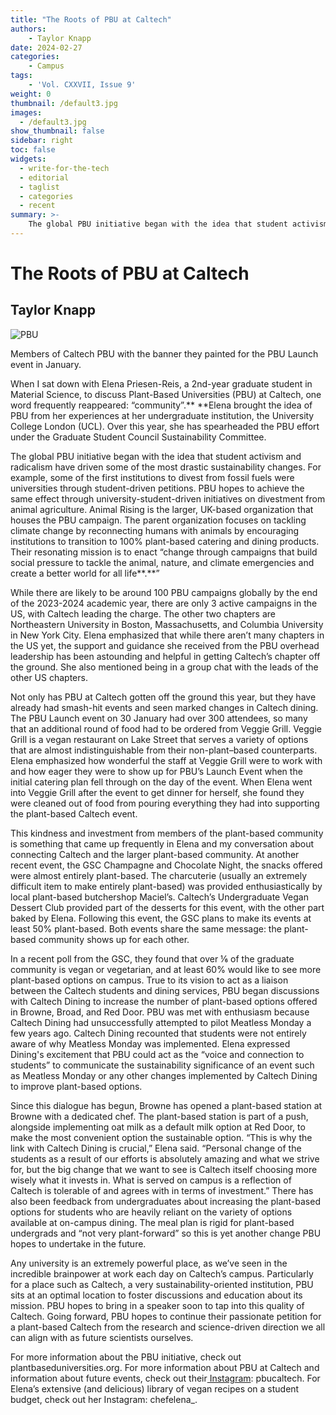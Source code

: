 ```yaml
---
title: "The Roots of PBU at Caltech"
authors: 
    - Taylor Knapp
date: 2024-02-27
categories:
    - Campus
tags:
    - 'Vol. CXXVII, Issue 9'
weight: 0
thumbnail: /default3.jpg
images:
  - /default3.jpg
show_thumbnail: false
sidebar: right
toc: false
widgets:
  - write-for-the-tech
  - editorial
  - taglist
  - categories
  - recent
summary: >-
    The global PBU initiative began with the idea that student activism and radicalism have driven some of the most drastic sustainability changes.
---
```



# The Roots of PBU at Caltech


## Taylor Knapp



![PBU](/img/2024/feb27/pbu.png)


Members of Caltech PBU with the banner they painted for the PBU Launch event in January. 

When I sat down with Elena Priesen-Reis, a 2nd-year graduate student in Material Science, to discuss Plant-Based Universities (PBU) at Caltech, one word frequently reappeared: “community”.** **Elena brought the idea of PBU from her experiences at her undergraduate institution, the University College London (UCL). Over this year, she has spearheaded the PBU effort under the Graduate Student Council Sustainability Committee. 

 

The global PBU initiative began with the idea that student activism and radicalism have driven some of the most drastic sustainability changes. For example, some of the first institutions to divest from fossil fuels were universities through student-driven petitions. PBU hopes to achieve the same effect through university-student-driven initiatives on divestment from animal agriculture. Animal Rising is the larger, UK-based organization that houses the PBU campaign. The parent organization focuses on tackling climate change by reconnecting humans with animals by encouraging institutions to transition to 100% plant-based catering and dining products. Their resonating mission is to enact “change through campaigns that build social pressure to tackle the animal, nature, and climate emergencies and create a better world for all life**.**”

 

While there are likely to be around 100 PBU campaigns globally by the end of the 2023-2024 academic year, there are only 3 active campaigns in the US, with Caltech leading the charge. The other two chapters are Northeastern University in Boston, Massachusetts, and Columbia University in New York City. Elena emphasized that while there aren’t many chapters in the US yet, the support and guidance she received from the PBU overhead leadership has been astounding and helpful in getting Caltech’s chapter off the ground. She also mentioned being in a group chat with the leads of the other US chapters.

 

Not only has PBU at Caltech gotten off the ground this year, but they have already had smash-hit events and seen marked changes in Caltech dining. The PBU Launch event on 30 January had over 300 attendees, so many that an additional round of food had to be ordered from Veggie Grill. Veggie Grill is a vegan restaurant on Lake Street that serves a variety of options that are almost indistinguishable from their non-plant–based counterparts. Elena emphasized how wonderful the staff at Veggie Grill were to work with and how eager they were to show up for PBU’s Launch Event when the initial catering plan fell through on the day of the event. When Elena went into Veggie Grill after the event to get dinner for herself, she found they were cleaned out of food from pouring everything they had into supporting the plant-based Caltech event. 

 

This kindness and investment from members of the plant-based community is something that came up frequently in Elena and my conversation about connecting Caltech and the larger plant-based community. At another recent event, the GSC Champagne and Chocolate Night, the snacks offered were almost entirely plant-based. The charcuterie (usually an extremely difficult item to make entirely plant-based) was provided enthusiastically by local plant-based butchershop Maciel’s. Caltech’s Undergraduate Vegan Dessert Club provided part of the desserts for this event, with the other part baked by Elena. Following this event, the GSC plans to make its events at least 50% plant-based. Both events share the same message: the plant-based community shows up for each other. 

 

In a recent poll from the GSC, they found that over ⅙ of the graduate community is vegan or vegetarian, and at least 60% would like to see more plant-based options on campus. True to its vision to act as a liaison between the Caltech students and dining services, PBU began discussions with Caltech Dining to increase the number of plant-based options offered in Browne, Broad, and Red Door. PBU was met with enthusiasm because Caltech Dining had unsuccessfully attempted to pilot Meatless Monday a few years ago. Caltech Dining recounted that students were not entirely aware of why Meatless Monday was implemented. Elena expressed Dining's excitement that PBU could act as the “voice and connection to students” to communicate the sustainability significance of an event such as Meatless Monday or any other changes implemented by Caltech Dining to improve plant-based options. 

 

Since this dialogue has begun, Browne has opened a plant-based station at Browne with a dedicated chef. The plant-based station is part of a push, alongside implementing oat milk as a default milk option at Red Door, to make the most convenient option the sustainable option. “This is why the link with Caltech Dining is crucial,” Elena said. “Personal change of the students as a result of our efforts is absolutely amazing and what we strive for, but the big change that we want to see is Caltech itself choosing more wisely what it invests in. What is served on campus is a reflection of Caltech is tolerable of and agrees with in terms of investment.” There has also been feedback from undergraduates about increasing the plant-based options for students who are heavily reliant on the variety of options available at on-campus dining. The meal plan is rigid for plant-based undergrads and “not very plant-forward” so this is yet another change PBU hopes to undertake in the future. 

 

Any university is an extremely powerful place, as we’ve seen in the incredible brainpower at work each day on Caltech’s campus. Particularly for a place such as Caltech, a very sustainability-oriented institution, PBU sits at an optimal location to foster discussions and education about its mission. PBU hopes to bring in a speaker soon to tap into this quality of Caltech. Going forward, PBU hopes to continue their passionate petition for a plant-based Caltech from the research and science-driven direction we all can align with as future scientists ourselves. 

 

For more information about the PBU initiative, check out plantbaseduniversities.org. For more information about PBU at Caltech and information about future events, check out their[ Instagram](https://www.instagram.com/pbucaltech/): pbucaltech. For Elena’s extensive (and delicious) library of vegan recipes on a student budget, check out her Instagram: chefelena_.
